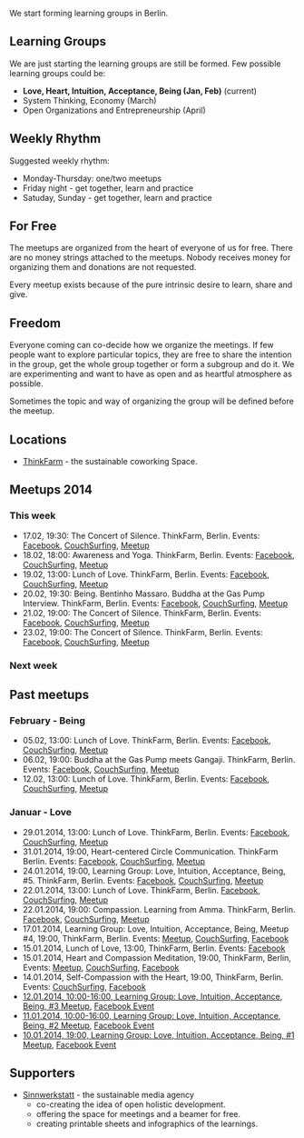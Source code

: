 We start forming learning groups in Berlin.


## Learning Groups

We are just starting the learning groups are still be formed. Few possible learning groups could be:

* **Love, Heart, Intuition, Acceptance, Being (Jan, Feb)** (current)
* System Thinking, Economy (March)
* Open Organizations and Entrepreneurship (April)


## Weekly Rhythm

Suggested weekly rhythm:

* Monday-Thursday: one/two meetups
* Friday night - get together, learn and practice
* Satuday, Sunday - get together, learn and practice

## For Free

The meetups are organized from the heart of everyone of us for free. There are no money strings attached to the meetups. Nobody receives money for organizing them and donations are not requested.

Every meetup exists because of the pure intrinsic desire to learn, share and give.

## Freedom

Everyone coming can co-decide how we organize the meetings. If few people want to explore particular topics, they are free to share the intention in the group, get the whole group together or form a subgroup and do it. We are experimenting and want to have as open and as heartful atmosphere as possible.

Sometimes the topic and way of organizing the group will be defined before the meetup.

## Locations

* [ThinkFarm](http://berlin.thinkfarm.de/) - the sustainable coworking Space.


## Meetups 2014

### This week

* 17.02, 19:30: The Concert of Silence. ThinkFarm, Berlin. Events: [Facebook](https://www.facebook.com/events/245409908973382/), [CouchSurfing](https://www.couchsurfing.org/n/events/the-concert-of-silence-17-02-19-30-thinkfarm-berlin), [Meetup](http://www.meetup.com/Love-Acceptance-and-Being/events/166589542/)
* 18.02, 18:00: Awareness and Yoga. ThinkFarm, Berlin. Events: [Facebook](https://www.facebook.com/events/212469962284980/), [CouchSurfing](https://www.couchsurfing.org/n/events/awareness-and-yoga-18-02-18-00-thinkfarm-berlin), [Meetup](http://www.meetup.com/Love-Acceptance-and-Being/events/166592172/)
* 19.02, 13:00: Lunch of Love. ThinkFarm, Berlin. Events: [Facebook](), [CouchSurfing](https://www.couchsurfing.org/n/repeating-events/mittagessen-der-liebe-wednesday-13-00-thinkfarm-berlin-repeats), [Meetup](http://www.meetup.com/Love-Acceptance-and-Being/events/166105642/)
* 20.02, 19:30: Being. Bentinho Massaro. Buddha at the Gas Pump Interview. ThinkFarm, Berlin. Events: [Facebook](https://www.facebook.com/events/599582690130787/), [CouchSurfing](http://www.meetup.com/Love-Acceptance-and-Being/events/166595302/), [Meetup](http://www.meetup.com/Love-Acceptance-and-Being/events/166595302/)
* 21.02, 19:00: The Concert of Silence. ThinkFarm, Berlin. Events: [Facebook](https://www.facebook.com/events/219659761571620/), [CouchSurfing](https://www.couchsurfing.org/n/events/the-concert-of-silence-21-02-19-00-thinkfarm-berlin), [Meetup](http://www.meetup.com/Love-Acceptance-and-Being/events/166596942/)
* 23.02, 19:00: The Concert of Silence. ThinkFarm, Berlin. Events: [Facebook](https://www.facebook.com/events/1409044629345588/), [CouchSurfing](https://www.couchsurfing.org/n/events/the-concert-of-silence-23-02-19-00-thinkfarm-berlin), [Meetup](http://www.meetup.com/Love-Acceptance-and-Being/events/166598522/)


### Next week



## Past meetups


### February - Being

* 05.02, 13:00: Lunch of Love. ThinkFarm, Berlin. Events: [Facebook](https://www.facebook.com/events/266683643497237/), [CouchSurfing](https://www.couchsurfing.org/n/repeating-events/mittagessen-der-liebe-wednesday-13-00-thinkfarm-berlin-repeats), [Meetup](http://www.meetup.com/Love-Acceptance-and-Being/events/dbclrhysdbhb/)
* 06.02, 19:00: Buddha at the Gas Pump meets Gangaji. ThinkFarm, Berlin. Events: [Facebook](https://www.facebook.com/events/402053023263637/), [CouchSurfing](https://www.couchsurfing.org/n/events/buddha-at-the-gas-pump-meets-gangaji-05-02-19-00-thinkfarm-berlin), [Meetup](http://www.meetup.com/Love-Acceptance-and-Being/events/164107862/)
* 12.02, 13:00: Lunch of Love. ThinkFarm, Berlin. Events: [Facebook](https://www.facebook.com/events/219131294945683/), [CouchSurfing](https://www.couchsurfing.org/n/events/mittagessen-der-liebe-wednesday-13-00-thinkfarm-berlin--3), [Meetup](http://www.meetup.com/Love-Acceptance-and-Being/events/164837332/)

### Januar - Love

* 29.01.2014, 13:00: Lunch of Love. ThinkFarm, Berlin. Events: [Facebook](https://www.facebook.com/events/213648442163126/), [CouchSurfing](https://www.couchsurfing.org/n/repeating-events/mittagessen-der-liebe-wednesday-13-00-thinkfarm-berlin-repeats), [Meetup](http://www.meetup.com/Love-Acceptance-and-Being/events/162625852/)
* 31.01.2014, 19:00, Heart-centered Circle Communication. ThinkFarm Berlin. Events: [Facebook](https://www.facebook.com/events/218730691644175/), [CouchSurfing](https://www.couchsurfing.org/n/events/herzzentrierter-redekreis-uber-liebe-und-akzeptanz-31-1-19-00-thinkfarm-berlin), [Meetup](http://www.meetup.com/Love-Acceptance-and-Being/events/162647702/)
* 24.01.2014, 19:00, Learning Group: Love, Intuition, Acceptance, Being, #5. ThinkFarm, Berlin. Events: [Facebook](https://www.facebook.com/events/704804309553752/), [CouchSurfing](https://www.couchsurfing.org/n/events/love-acceptance-being-meetup-5-24-01-2014-thinkfarm-berlin#), [Meetup](http://www.meetup.com/Love-Acceptance-and-Being/events/161393962/)
* 22.01.2014, 13:00: Lunch of Love. ThinkFarm, Berlin. [Facebook](https://www.facebook.com/events/634119726645005/), [CouchSurfing](https://www.couchsurfing.org/n/events/mittagessen-der-liebe-7-mi-22-jan-13-00-thinkfarm-berlin), [Meetup](http://www.meetup.com/Love-Acceptance-and-Being/events/161095322/)
* 22.01.2014, 19:00: Compassion. Learning from Amma. ThinkFarm, Berlin. [Facebook](https://www.facebook.com/events/419762934821660/), [CouchSurfing](https://www.couchsurfing.org/n/events/compassion-learning-from-amma-22-01-19-00-thinkfarm-berlin), [Meetup](http://www.meetup.com/Love-Acceptance-and-Being/events/161086842/)
* 17.01.2014, Learning Group: Love, Intuition, Acceptance, Being, Meetup #4, 19:00, ThinkFarm, Berlin. Events: [Meetup](http://www.meetup.com/Love-Acceptance-and-Being/events/160483532/), [CouchSurfing](https://www.couchsurfing.org/n/events/learning-group-love-intuition-acceptance-being-meetup-4-17-01-2014-berlin), [Facebook](https://www.facebook.com/events/585869831483413/)
* 15.01.2014, Lunch of Love, 13:00, ThinkFarm, Berlin. Events: [Facebook](https://www.facebook.com/events/699362803437650/)
* 15.01.2014, Heart and Compassion Meditation, 19:00, ThinkFarm, Berlin, Events: [Meetup](http://www.meetup.com/Love-Acceptance-and-Being/events/160483412/), [CouchSurfing](https://www.couchsurfing.org/n/events/heart-and-compassion-meditation-berlin), [Facebook](https://www.facebook.com/events/571134756312135/)
* 14.01.2014, Self-Compassion with the Heart, 19:00, ThinkFarm, Berlin. Events: [CouchSurfing](https://www.couchsurfing.org/n/events/self-compassion-with-the-heart-berlin), [Facebook](https://www.facebook.com/events/1430900203813012/)
* [12.01.2014, 10:00-16:00, Learning Group: Love, Intuition, Acceptance, Being, #3 Meetup](http://www.openom.eu/en/2014/01/learning-group-love-intuition-acceptance-being-1-meetup-10-01-2014-thinkfarm-berlin/), [Facebook Event](https://www.facebook.com/events/228236264014860/)
* [11.01.2014, 10:00-16:00, Learning Group: Love, Intuition, Acceptance, Being, #2 Meetup](http://www.openom.eu/en/2014/01/learning-group-love-intuition-acceptance-being-1-meetup-10-01-2014-thinkfarm-berlin/), [Facebook Event](https://www.facebook.com/events/228236264014860/)
* [10.01.2014, 19:00, Learning Group: Love, Intuition, Acceptance, Being, #1 Meetup](http://www.openom.eu/en/2014/01/learning-group-love-intuition-acceptance-being-1-meetup-10-01-2014-thinkfarm-berlin/), [Facebook Event](https://www.facebook.com/events/1445329859013869/)


## Supporters

* [Sinnwerkstatt](https://www.sinnwerkstatt.com/) - the sustainable media agency
    * co-creating the idea of open holistic development.
    * offering the space for meetings and a beamer for free.
    * creating printable sheets and infographics of the learnings.
